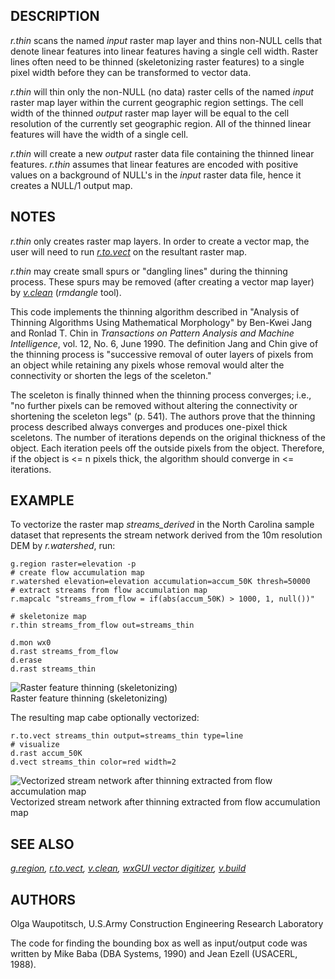 ## DESCRIPTION

*r.thin* scans the named *input* raster map layer and thins non-NULL
cells that denote linear features into linear features having a single
cell width. Raster lines often need to be thinned (skeletonizing raster
features) to a single pixel width before they can be transformed to
vector data.

*r.thin* will thin only the non-NULL (no data) raster cells of the named
*input* raster map layer within the current geographic region settings.
The cell width of the thinned *output* raster map layer will be equal to
the cell resolution of the currently set geographic region. All of the
thinned linear features will have the width of a single cell.

*r.thin* will create a new *output* raster data file containing the
thinned linear features. *r.thin* assumes that linear features are
encoded with positive values on a background of NULL's in the *input*
raster data file, hence it creates a NULL/1 output map.

## NOTES

*r.thin* only creates raster map layers. In order to create a vector
map, the user will need to run *[r.to.vect](r.to.vect.md)* on the
resultant raster map.

*r.thin* may create small spurs or "dangling lines" during the thinning
process. These spurs may be removed (after creating a vector map layer)
by *[v.clean](v.clean.md)* (*rmdangle* tool).

This code implements the thinning algorithm described in "Analysis of
Thinning Algorithms Using Mathematical Morphology" by Ben-Kwei Jang and
Ronlad T. Chin in *Transactions on Pattern Analysis and Machine
Intelligence*, vol. 12, No. 6, June 1990. The definition Jang and Chin
give of the thinning process is "successive removal of outer layers of
pixels from an object while retaining any pixels whose removal would
alter the connectivity or shorten the legs of the sceleton."

The sceleton is finally thinned when the thinning process converges;
i.e., "no further pixels can be removed without altering the
connectivity or shortening the sceleton legs" (p. 541). The authors
prove that the thinning process described always converges and produces
one-pixel thick sceletons. The number of iterations depends on the
original thickness of the object. Each iteration peels off the outside
pixels from the object. Therefore, if the object is \<= n pixels thick,
the algorithm should converge in \<= iterations.

## EXAMPLE

To vectorize the raster map *streams_derived* in the North Carolina
sample dataset that represents the stream network derived from the 10m
resolution DEM by *r.watershed*, run:

```shell
g.region raster=elevation -p
# create flow accumulation map
r.watershed elevation=elevation accumulation=accum_50K thresh=50000
# extract streams from flow accumulation map
r.mapcalc "streams_from_flow = if(abs(accum_50K) > 1000, 1, null())"

# skeletonize map
r.thin streams_from_flow out=streams_thin

d.mon wx0
d.rast streams_from_flow
d.erase
d.rast streams_thin
```

![Raster feature thinning (skeletonizing)](r_thin_network.png)  
Raster feature thinning (skeletonizing)

The resulting map cabe optionally vectorized:

```shell
r.to.vect streams_thin output=streams_thin type=line
# visualize
d.rast accum_50K
d.vect streams_thin color=red width=2
```

![Vectorized stream network after thinning extracted from flow
accumulation map](r_thin_vectorized.png)  
Vectorized stream network after thinning extracted from flow
accumulation map

## SEE ALSO

*[g.region](g.region.md), [r.to.vect](r.to.vect.md),
[v.clean](v.clean.md), [wxGUI vector digitizer](wxGUI.vdigit.md),
[v.build](v.build.md)*

## AUTHORS

Olga Waupotitsch, U.S.Army Construction Engineering Research Laboratory

The code for finding the bounding box as well as input/output code was
written by Mike Baba (DBA Systems, 1990) and Jean Ezell (USACERL, 1988).
